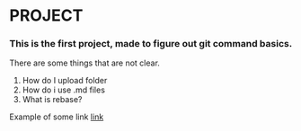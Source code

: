 # **PROJECT**
### This is the first project, made to figure out git command basics.
There are some things that are not clear.
1. How do I upload folder
2. How do i use .md files
3. What is rebase?

Example of some link [link](https://docs.gitlab.com/ee/gitlab-basics/)
